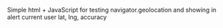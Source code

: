 Simple html + JavaScript for testing navigator.geolocation and showing in alert current user lat, lng, accuracy
